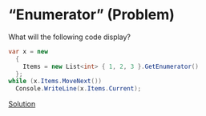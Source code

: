 # “Enumerator” (Problem)

What will the following code display?

```cs
var x = new 
  {
    Items = new List<int> { 1, 2, 3 }.GetEnumerator()
  };
while (x.Items.MoveNext())
  Console.WriteLine(x.Items.Current);
```

[Solution](./Enumerator-A.md)
